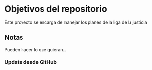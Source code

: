 # Objetivos del repositorio

Este proyecto se encarga de manejar los planes de la liga de la justicia

## Notas
Pueden hacer lo que quieran...

### Update desde GitHub
